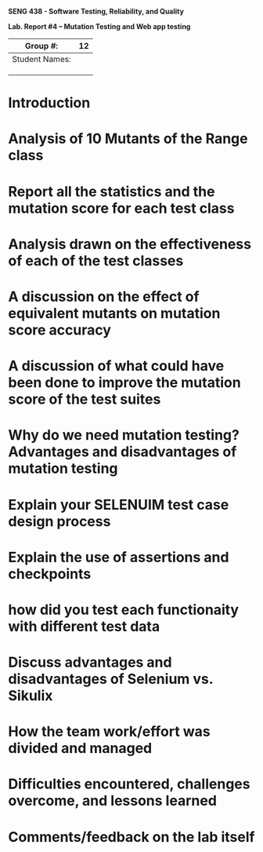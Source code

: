 **SENG 438 - Software Testing, Reliability, and Quality**

**Lab. Report \#4 – Mutation Testing and Web app testing**

| Group \#:      |  12   |
| -------------- | --- |
| Student Names: |     |
|                |     |
|                |     |
|                |     |

# Introduction


# Analysis of 10 Mutants of the Range class 

# Report all the statistics and the mutation score for each test class



# Analysis drawn on the effectiveness of each of the test classes

# A discussion on the effect of equivalent mutants on mutation score accuracy

# A discussion of what could have been done to improve the mutation score of the test suites

# Why do we need mutation testing? Advantages and disadvantages of mutation testing

# Explain your SELENUIM test case design process

# Explain the use of assertions and checkpoints

# how did you test each functionaity with different test data

# Discuss advantages and disadvantages of Selenium vs. Sikulix

# How the team work/effort was divided and managed


# Difficulties encountered, challenges overcome, and lessons learned

# Comments/feedback on the lab itself
